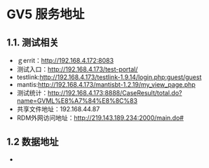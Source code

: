 
# GV5 服务地址

## 1.1. 测试相关
* ｇerrit：http://192.168.4.172:8083
* 测试入口：http://192.168.4.173/test-portal/
* testlink:http://192.168.4.173/testlink-1.9.14/login.php:guest/guest
* mantis:http://192.168.4.173/mantisbt-1.2.19/my_view_page.php
* 测试统计：http://192.168.4.173:8888/CaseResult/total.do?name=GVML%E8%A7%84%E8%8C%83
* 共享文件地址：192.168.44.87
* RDM外网访问地址：http://219.143.189.234:2000/main.do#

## 1.2 数据地址
* 
